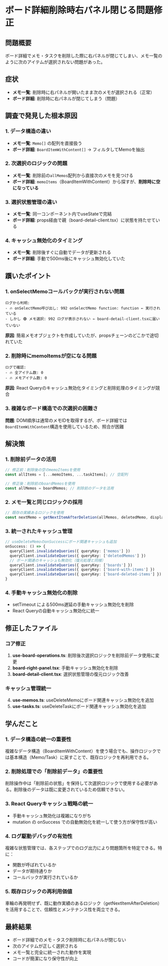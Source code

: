 # ボード詳細削除時右パネル閉じる問題修正

## 問題概要
ボード詳細でメモ・タスクを削除した際に右パネルが閉じてしまい、メモ一覧のように次のアイテムが選択されない問題があった。

## 症状
- **メモ一覧**: 削除時に右パネルが開いたまま次のメモが選択される（正常）
- **ボード詳細**: 削除時に右パネルが閉じてしまう（問題）

## 調査で発見した根本原因

### 1. データ構造の違い
- **メモ一覧**: `Memo[]` の配列を直接扱う
- **ボード詳細**: `BoardItemWithContent[]` → フィルタしてMemoを抽出

### 2. 次選択のロジックの問題
- **メモ一覧**: 削除前の`allMemos`配列から直接次のメモを見つける
- **ボード詳細**: `memoItems`（BoardItemWithContent）から探すが、**削除時に空になっている**

### 3. 選択状態管理の違い
- **メモ一覧**: 同一コンポーネント内でuseStateで完結
- **ボード詳細**: props経由で親（board-detail-client.tsx）に状態を持たせている

### 4. キャッシュ無効化のタイミング
- **メモ一覧**: 削除後すぐに自動でデータが更新される
- **ボード詳細**: 手動で500ms後にキャッシュ無効化していた

## 躓いたポイント

### 1. onSelectMemoコールバックが実行されない問題
```
ログから判明:
- 🔥 onSelectMemo呼び出し: 992 onSelectMemo function: function ← 実行されている
- しかし 🟢 メモ選択: 992 ログが表示されない ← board-detail-client.tsxに届いていない
```

**原因**: 簡易メモオブジェクトを作成していたが、propsチェーンのどこかで途切れていた

### 2. 削除時にmemoItemsが空になる問題
```
ログで確認:
- 🔥 全アイテム数: 0
- 🔥 メモアイテム数: 0
```

**原因**: React Queryのキャッシュ無効化タイミングと削除処理のタイミングが競合

### 3. 複雑なボード構造での次選択の困難さ
**問題**: DOM順序は通常のメモIDを取得するが、ボード詳細では`BoardItemWithContent`構造を使用しているため、照合が困難

## 解決策

### 1. 削除前データの活用
```typescript
// 修正前：削除後の空のmemoItemsを使用
const allItems = [...memoItems, ...taskItems]; // 空配列

// 修正後：削除前のboardMemosを使用
const allMemos = boardMemos; // 削除前のデータを活用
```

### 2. メモ一覧と同じロジックの採用
```typescript
// 既存の実績あるロジックを使用
const nextMemo = getNextItemAfterDeletion(allMemos, deletedMemo, displayOrder);
```

### 3. 統一されたキャッシュ管理
```typescript
// useDeleteMemoのonSuccessにボード関連キャッシュも追加
onSuccess: () => {
  queryClient.invalidateQueries({ queryKey: ['memos'] })
  queryClient.invalidateQueries({ queryKey: ['deletedMemos'] })
  // ボード関連のキャッシュも無効化（復元処理と同様）
  queryClient.invalidateQueries({ queryKey: ['boards'] })
  queryClient.invalidateQueries({ queryKey: ['board-with-items'] })
  queryClient.invalidateQueries({ queryKey: ['board-deleted-items'] })
}
```

### 4. 手動キャッシュ無効化の削除
- setTimeout による500ms遅延の手動キャッシュ無効化を削除
- React Queryの自動キャッシュ無効化に統一

## 修正したファイル

### コア修正
1. **use-board-operations.ts**: 削除後次選択ロジックを削除前データ使用に変更
2. **board-right-panel.tsx**: 手動キャッシュ無効化を削除
3. **board-detail-client.tsx**: 選択状態管理の復元ロジック改善

### キャッシュ管理統一
4. **use-memos.ts**: useDeleteMemoにボード関連キャッシュ無効化を追加
5. **use-tasks.ts**: useDeleteTaskにボード関連キャッシュ無効化を追加

## 学んだこと

### 1. データ構造の統一の重要性
複雑なデータ構造（BoardItemWithContent）を使う場合でも、操作ロジックでは基本構造（Memo/Task）に戻すことで、既存ロジックを再利用できる。

### 2. 削除処理での「削除前データ」の重要性
削除操作中は「削除前の状態」を保持して次選択ロジックで使用する必要がある。削除後のデータは既に変更されているため信頼できない。

### 3. React Queryキャッシュ戦略の統一
- 手動キャッシュ無効化は複雑になりがち
- mutation の onSuccess での自動無効化を統一して使う方が保守性が高い

### 4. ログ駆動デバッグの有効性
複雑な状態管理では、各ステップでのログ出力により問題箇所を特定できる。特に：
- 関数が呼ばれているか
- データが期待通りか  
- コールバックが実行されているか

### 5. 既存ロジックの再利用価値
車輪の再発明せず、既に動作実績のあるロジック（getNextItemAfterDeletion）を活用することで、信頼性とメンテナンス性を両立できる。

## 最終結果
- ボード詳細でのメモ・タスク削除時に右パネルが閉じない
- 次のアイテムが正しく選択される
- メモ一覧と完全に統一された動作を実現
- コードが簡潔になり保守性が向上